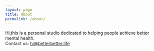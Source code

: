 ```yaml
---
layout: page
title: About
permalink: /about/
---
```

Hi,this is a personal studio dedicated to helping people achieve better mental health.  
Contact us: hi@betterbetter.life
